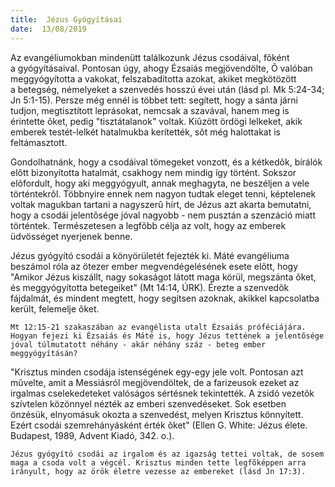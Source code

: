 ```yaml
---
title:  Jézus Gyógyításai
date:  13/08/2019
---
```


Az evangéliumokban mindenütt találkozunk Jézus csodáival, fõként a gyógyításaival. Pontosan úgy, ahogy Ézsaiás megjövendölte, Õ valóban meg­gyógyította a vakokat, felszabadította azokat, akiket megkötözött a betegség, némelyeket a szenvedés hosszú évei után (lásd pl. Mk 5:24-34; Jn 5:1-15). Persze még ennél is többet tett: segített, hogy a sánta járni tudjon, megtisztított leprásokat, nemcsak a szavával, hanem meg is érintette õket, pedig "tisztátalanok" voltak. Kiûzött ördögi lelkeket, akik emberek testét-lelkét hatalmukba kerítették, sõt még halottakat is feltámasztott.

Gondolhatnánk, hogy a csodáival tömegeket vonzott, és a kétkedõk, bírálók elõtt bizonyította hatalmát, csakhogy nem mindig így történt. Sokszor elõfordult, hogy aki meggyógyult, annak meghagyta, ne beszéljen a vele történtekrõl. Többnyire ennek nem nagyon tudtak eleget tenni, képtelenek voltak magukban tartani a nagyszerû hírt, de Jézus azt akarta bemutatni, hogy a csodái jelentõsége jóval nagyobb - nem pusztán a szenzáció miatt történtek. Természetesen a legfõbb célja az volt, hogy az emberek üdvösséget nyerjenek benne.

Jézus gyógyító csodái a könyörületét fejezték ki. Máté evangéliuma beszámol róla az ötezer ember megvendégelésének esete elõtt, hogy "Amikor Jézus kiszállt, nagy sokaságot látott maga körül, megszánta õket, és meggyógyította betegeiket" (Mt 14:14, ÚRK). Érezte a szenvedõk fájdalmát, és mindent megtett, hogy segítsen azoknak, akikkel kapcsolatba került, felemelje õket.

`Mt 12:15-21 szakaszában az evangélista utalt Ézsaiás próféciájára. Hogyan fejezi ki Ézsaiás és Máté is, hogy Jézus tettének a jelentõsége jóval túlmutatott néhány - akár néhány száz - beteg ember meggyógyításán?`

"Krisztus minden csodája istenségének egy-egy jele volt. Pontosan azt mûvelte, amit a Messiásról megjövendöltek, de a farizeusok ezeket az irgalmas cselekedeteket valóságos sértésnek tekintették. A zsidó vezetõk szívtelen közönnyel nézték az emberi szenvedéseket. Sok esetben önzésük, elnyomásuk okozta a szenvedést, melyen Krisztus könnyített. Ezért csodái szemrehányásként érték õket" (Ellen G. White: Jézus élete. Budapest, 1989, Advent Kiadó, 342. o.).

`Jézus gyógyító csodái az irgalom és az igazság tettei voltak, de sosem maga a csoda volt a végcél. Krisztus minden tette legfõképpen arra irányult, hogy az örök életre vezesse az embereket (lásd Jn 17:3).`